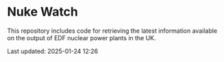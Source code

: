 # Nuke Watch

This repository includes code for retrieving the latest information available on the output of EDF nuclear power plants in the UK.

Last updated: 2025-01-24 12:26